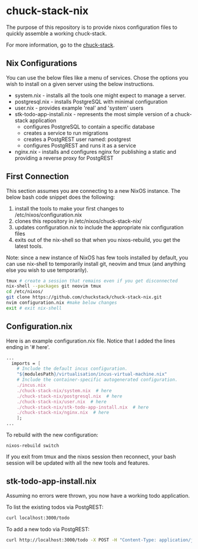 # chuck-stack-nix

The purpose of this repository is to provide nixos configuration files to quickly assemble a working chuck-stack.

For more information, go to the [chuck-stack](https://chuck-stack.org).

## Nix Configurations

You can use the below files like a menu of services. Chose the options you wish to install on a given server using the below instructions.

- system.nix - installs all the tools one might expect to manage a server.
- postgresql.nix - installs PostgreSQL with minimal configuration
- user.nix - provides example 'real' and 'system' users
- stk-todo-app-install.nix - represents the most simple version of a chuck-stack application
  - configures PostgreSQL to contain a specific database
  - creates a service to run migrations
  - creates a PostgREST user named: postgrest
  - configures PostgREST and runs it as a service
- nginx.nix - installs and configures nginx for publishing a static and providing a reverse proxy for PostgREST

## First Connection

This section assumes you are connecting to a new NixOS instance. The below bash code snippet does the following:

1. install the tools to make your first changes to /etc/nixos/configuration.nix
1. clones this repository in /etc/nixos/chuck-stack-nix/
1. updates configuration.nix to include the appropriate nix configuration files
1. exits out of the nix-shell so that when you nixos-rebuild, you get the latest tools.

Note: since a new instance of NixOS has few tools installed by default, you can use nix-shell to temporarily install git, neovim and tmux (and anything else you wish to use temporarily).

```bash
tmux # create a session that remains even if you get disconnected
nix-shell --packages git neovim tmux
cd /etc/nixos/
git clone https://github.com/chuckstack/chuck-stack-nix.git
nvim configuration.nix #make below changes
exit # exit nix-shell
```
## Configuration.nix

Here is an example configuration.nix file. Notice that I added the lines ending in '# here'. 

```nix
...
  imports = [
    # Include the default incus configuration.
    "${modulesPath}/virtualisation/incus-virtual-machine.nix"
    # Include the container-specific autogenerated configuration.
    ./incus.nix
    ./chuck-stack-nix/system.nix  # here
    ./chuck-stack-nix/postgresql.nix  # here
    ./chuck-stack-nix/user.nix  # here
    ./chuck-stack-nix/stk-todo-app-install.nix  # here
    ./chuck-stack-nix/nginx.nix  # here
    ];
...
```

To rebuild with the new configuration:
```
nixos-rebuild switch
```
If you exit from tmux and the nixos session then reconnect, your bash session will be updated with all the new tools and features.

##  stk-todo-app-install.nix

Assuming no errors were thrown, you now have a working todo application.

To list the existing todos via PostgREST:

```bash
curl localhost:3000/todo
```

To add a new todo via PostgREST:

```bash
curl http://localhost:3000/todo -X POST -H "Content-Type: application/json" -d '{"task": "work on nginx"}'
```
